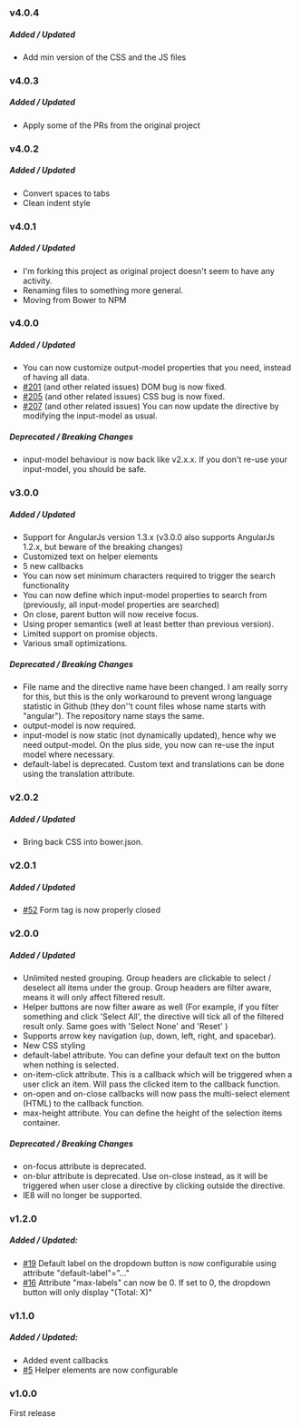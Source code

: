 ### v4.0.4
##### Added / Updated
- Add min version of the CSS and the JS files

### v4.0.3
##### Added / Updated
- Apply some of the PRs from the original project

### v4.0.2
##### Added / Updated
- Convert spaces to tabs
- Clean indent style

### v4.0.1
##### Added / Updated
- I'm forking this project as original project doesn't seem to have any activity.
- Renaming files to something more general.
- Moving from Bower to NPM

### v4.0.0
##### Added / Updated
- You can now customize output-model properties that you need, instead of having all data.
- <a href="https://github.com/isteven/angular-multi-select/issues/201">#201</a> (and other related issues) DOM bug is now fixed.
- <a href="https://github.com/isteven/angular-multi-select/issues/205">#205</a> (and other related issues) CSS bug is now fixed.
- <a href="https://github.com/isteven/angular-multi-select/issues/207">#207</a> (and other related issues) You can now update the directive by modifying the input-model as usual.

##### Deprecated / Breaking Changes
- input-model behaviour is now back like v2.x.x. If you don't re-use your input-model, you should be safe. 

### v3.0.0
##### Added / Updated
- Support for AngularJs version 1.3.x (v3.0.0 also supports AngularJs 1.2.x, but beware of the breaking changes)
- Customized text on helper elements
- 5 new callbacks
- You can now set minimum characters required to trigger the search functionality
- You can now define which input-model properties to search from (previously, all input-model properties are searched)
- On close, parent button will now receive focus.
- Using proper semantics (well at least better than previous version).
- Limited support on promise objects.
- Various small optimizations.

##### Deprecated / Breaking Changes
- File name and the directive name have been changed. I am really sorry for this, but this is the only workaround to prevent wrong language statistic in Github (they don''t count files whose name starts with "angular"). The repository name stays the same.
- output-model is now required.
- input-model is now static (not dynamically updated), hence why we need output-model. On the plus side, you now can re-use the input model where necessary.
- default-label is deprecated. Custom text and translations can be done using the translation attribute.

### v2.0.2
##### Added / Updated
- Bring back CSS into bower.json.

### v2.0.1
##### Added / Updated
- <a href="https://github.com/isteven/angular-multi-select/issues/52">#52</a> Form tag is now properly closed

### v2.0.0
##### Added / Updated
- Unlimited nested grouping. Group headers are clickable to select / deselect all items under the group. Group headers are filter aware, means it will only affect filtered result.
- Helper buttons are now filter aware as well (For example, if you filter something and click 'Select All', the directive will tick all of the filtered result only. Same goes with 'Select None' and 'Reset' )
- Supports arrow key navigation (up, down, left, right, and spacebar). 
- New CSS styling
- default-label attribute. You can define your default text on the button when nothing is selected.
- on-item-click attribute. This is a callback which will be triggered when a user click an item. Will pass the clicked item to the callback function.
- on-open and on-close callbacks will now pass the multi-select element (HTML) to the callback function.
- max-height attribute. You can define the height of the selection items container.

##### Deprecated / Breaking Changes
- on-focus attribute is deprecated.
- on-blur attribute is deprecated. Use on-close instead, as it will be triggered when user close a directive by clicking outside the directive.
- IE8 will no longer be supported.

### v1.2.0
##### Added / Updated:
- <a href="https://github.com/isteven/angular-multi-select/issues/19">#19</a> Default label on the dropdown button is now configurable using attribute "default-label"="..."
- <a href="https://github.com/isteven/angular-multi-select/issues/16">#16</a> Attribute "max-labels" can now be 0. If set to 0, the dropdown button will only display "(Total: X)"

### v1.1.0
##### Added / Updated:
- Added event callbacks
- <a href="https://github.com/isteven/angular-multi-select/issues/5">#5</a> Helper elements are now configurable

### v1.0.0
First release
